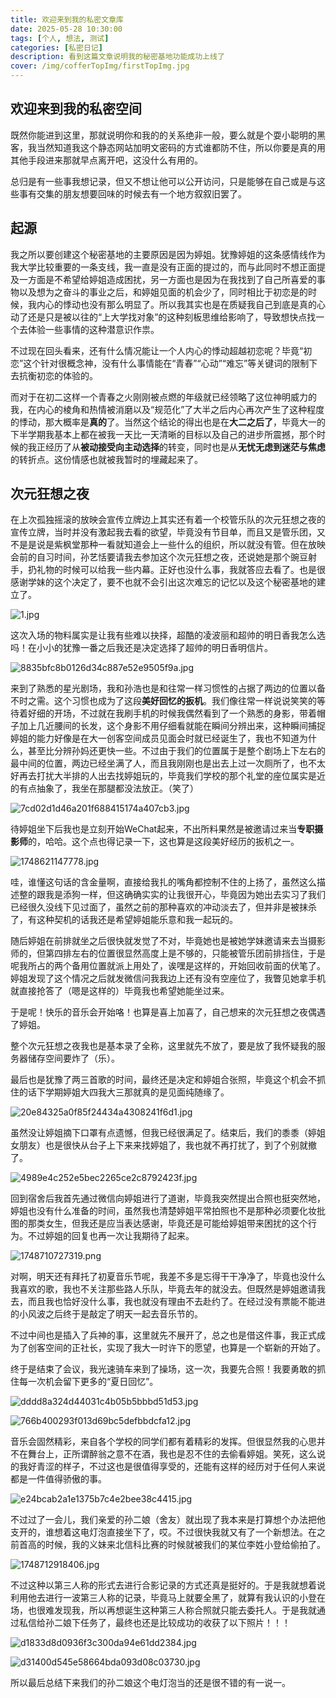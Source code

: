 ```yaml
---
title: 欢迎来到我的私密文章库
date: 2025-05-28 10:30:00
tags: [个人, 想法, 测试]
categories: [私密日记]
description: 看到这篇文章说明我的秘密基地功能成功上线了
cover: /img/cofferTopImg/firstTopImg.jpg
---
```


## 欢迎来到我的私密空间

既然你能进到这里，那就说明你和我的的关系绝非一般，要么就是个耍小聪明的黑客，我当然知道我这个静态网站加明文密码的方式谁都防不住，所以你要是真的用其他手段进来那就早点离开吧，这没什么有用的。

总归是有一些事我想记录，但又不想让他可以公开访问，只是能够在自己或是与这些事有交集的朋友想要回味的时候去有一个地方叙叙旧罢了。

## 起源

我之所以要创建这个秘密基地的主要原因是因为婷姐。犹豫婷姐的这条感情线作为我大学比较重要的一条支线，我一直是没有正面的提过的，而与此同时不想正面提及一方面是不希望给婷姐造成困扰，另一方面也是因为在我找到了自己所喜爱的事物以及想为之奋斗的事业之后，和婷姐见面的机会少了，同时相比于初恋是的时候，我内心的悸动也没有那么明显了。所以我其实也是在质疑我自己到底是真的心动了还是只是被以往的“上大学找对象”的这种刻板思维给影响了，导致想快点找一个去体验一些事情的这种潜意识作祟。

不过现在回头看来，还有什么情况能让一个人内心的悸动超越初恋呢？毕竟“初恋”这个针对很概念神，没有什么事情能在“青春”“心动”“难忘”等关键词的限制下去抗衡初恋的体验的。

而对于在初二这样一个青春之火刚刚被点燃的年级就已经领略了这位神明威力的我，在内心的棱角和热情被消磨以及“规范化”了大半之后内心再次产生了这种程度的悸动，那大概率是**真的**了。当然这个结论的得出也是在**大二之后了**，毕竟大一的下半学期我基本上都在被我一天比一天清晰的目标以及自己的进步所震撼，那个时候的我正经历了从**被动接受向主动选择**的转变，同时也是从**无忧无虑到迷茫与焦虑**的转折点。这份情感也就被我暂时的埋藏起来了。

## 次元狂想之夜

在上次孤独摇滚的放映会宣传立牌边上其实还有着一个校管乐队的次元狂想之夜的宣传立牌，当时并没有激起我去看的欲望，毕竟没有节目单，而且又是管乐团，又不是是说是紫枫堂那种一看就知道会上一些什么的组织，所以就没有管。但在放映会前的自习时间，孙艺恬要请我去参加这个次元狂想之夜，还说她是那个豌豆射手，扔礼物的时候可以给我一些内幕。正好也没什么事，我就答应去看了。也是很感谢学妹的这个决定了，要不也就不会引出这次难忘的记忆以及这个秘密基地的建立了。

![1.jpg](https://bu.dusays.com/2025/05/29/6837ea3975313.jpg)

这次入场的物料属实是让我有些难以抉择，超酷的凌波丽和超帅的明日香我怎么选吗！在小小的犹豫一番之后我还是决定选择了超帅的明日香明信片。

![8835bfc8b0126d34c887e52e9505f9a.jpg](https://bu.dusays.com/2025/05/30/6839d55413319.jpg)

来到了熟悉的星光剧场，我和孙浩也是和往常一样习惯性的占据了两边的位置以备不时之需。这个习惯也成为了这段**美好回忆的扳机**。我们像往常一样说说笑笑的等待着好细的开场，不过就在我刷手机的时候我偶然看到了一个熟悉的身影，带着帽子加上几近腰间的长发，这个身影不用仔细看就能在瞬间分辨出来，这种瞬间捕捉婷姐的能力好像是在大一创客空间成员见面会时就已经诞生了，我也不知道为什么，甚至比分辨孙妈还更快一些。不过由于我们的位置属于是整个剧场上下左右的最中间的位置，两边已经坐满了人，而且我刚刚也是出去上过一次厕所了，也不太好再去打扰大半排的人出去找婷姐玩的，毕竟我们学校的那个礼堂的座位属实是近的有点抽象了，我坐在那腿都没法放正。（笑了）

![7cd02d1d46a201f688415174a407cb3.jpg](https://bu.dusays.com/2025/05/30/6839d5d9e0287.jpg)

待婷姐坐下后我也是立刻开始WeChat起来，不出所料果然是被邀请过来当**专职摄影师**的，哈哈。这个点也得记录一下，这也算是这段美好经历的扳机之一。

![1748621147778.jpg](https://bu.dusays.com/2025/05/31/6839d75e5fe4a.jpg)

哇，谁懂这句话的含金量啊，直接给我扎的嘴角都控制不住的上扬了，虽然这么描述整的跟我是添狗一样，但这确确实实的让我很开心，毕竟因为她出去实习了我们已经很久没线下见过面了，虽然之前的那种喜欢的冲动淡去了，但并非是被抹杀了，有这种契机的话我还是希望婷姐能乐意和我一起玩的。

随后婷姐在前排就坐之后很快就发觉了不对，毕竟她也是被她学妹邀请来去当摄影师的，但第四排左右的位置很显然高度上是不够的，只能被管乐团前排挡住，于是呢我所占的两个备用位置就派上用处了，诶嘿是这样的，开始回收前面的伏笔了。婷姐发现了这个情况之后就发微信问我我边上还有没有空座位了，我瞥见她拿手机就直接抢答了（嗯是这样的）毕竟我也希望她能坐过来。

于是呢！快乐的音乐会开始咯！也算是喜上加喜了，自己想来的次元狂想之夜偶遇了婷姐。

整个次元狂想之夜我也是基本录了全称，这里就先不放了，要是放了我怀疑我的服务器储存空间要炸了（乐）。

最后也是犹豫了两三首歌的时间，最终还是决定和婷姐合张照，毕竟这个机会不抓住的话下学期婷姐大四我大三那就真的是见面纯随缘了。

![20e84325a0f85f24434a4308241f6d1.jpg](https://bu.dusays.com/2025/05/30/6839d54983c78.jpg)

虽然没让婷姐摘下口罩有点遗憾，但我已经很满足了。结束后，我们的黍黍（婷姐女朋友）也是很快从台子上下来来找婷姐了，我也就不再打扰了，到了个别就撤了。

![4989e4c252e5bec2265ce2c8792423f.jpg](https://bu.dusays.com/2025/05/30/6839d55273e3e.jpg)

回到宿舍后我首先通过微信向婷姐进行了道谢，毕竟我突然提出合照也挺突然地，婷姐也没有什么准备的时间，虽然我也清楚婷姐平常拍照也不是那种必须要化妆批图的那类女生，但我还是应当表达感谢，毕竟还是可能给婷姐带来困扰的这个行为。不过婷姐的回复也再一次让我期待了起来。

![1748710727319.png](https://bu.dusays.com/2025/06/01/683b3549af58d.png)

对啊，明天还有拜托了初夏音乐节呢，我差不多是忘得干干净净了，毕竟也没什么我喜欢的歌，我也不关注那些路人乐队，毕竟去年的就没去。但既然是婷姐邀请我去，而且我也恰好没什么事，我也就没有理由不去赴约了。在经过没有票能不能进的小风波之后终于是敲定了明天一起去音乐节的。

不过中间也是插入了兵神的事，这里就先不展开了，总之也是借这件事，我正式成为了创客空间的正社长，实现了我大一时许下的愿望，也算是一个崭新的开始了。

终于是结束了会议，我光速骑车来到了操场，这一次，我要先合照！我要勇敢的抓住每一次机会留下更多的“夏日回忆”。

![dddd8a324d44031c4b05b5bbbd51d53.jpg](https://bu.dusays.com/2025/05/30/6839d548bb5ad.jpg)

![766b400293f013d69bc5defbbdcfa12.jpg](https://bu.dusays.com/2025/05/30/6839d5543505d.jpg)

音乐会固然精彩，来自各个学校的同学们都有着精彩的发挥。但很显然我的心思并不在舞台上，正所谓醉翁之意不在酒，我也是忍不住的去偷看婷姐。笑死，这么说的我好青涩的样子，不过这也是很值得享受的，还能有这样的经历对于任何人来说都是一件值得骄傲的事。

![e24bcab2a1e1375b7c4e2bee38c4415.jpg](https://bu.dusays.com/2025/05/30/6839d5528848f.jpg)

不过过了一会儿，我们亲爱的孙二娘（舍友）就出现了我本来是打算想个办法把他支开的，谁想着这电灯泡直接坐下了，哎。不过很快我就又有了一个新想法。在之前首高的时候，我的义妹来北信科比赛的时候就被我们的某位李姓小登给偷拍了。

![1748712918406.jpg](https://bu.dusays.com/2025/06/01/683b3def7a3bf.jpg)

不过这种以第三人称的形式去进行合影记录的方式还真是挺好的。于是我就想着说利用他去进行一波第三人称的记录，毕竟马上就要全黑了，就算有我认识的小登在场，也很难发现我，所以再想诞生这种第三人称合照就只能去委托人。于是我就通过私信给孙二娘下任务了，最终也还是比较成功的收获了以下照片！！！

![d1833d8d0936f3c300da94e61dd2384.jpg](https://bu.dusays.com/2025/05/30/6839d54cbda37.jpg)

![d31400d545e58664bda093d08c03730.jpg](https://bu.dusays.com/2025/05/30/6839d54cce5f5.jpg)

所以最后总结下来我们的孙二娘这个电灯泡当的还是很不错的有一说一。
